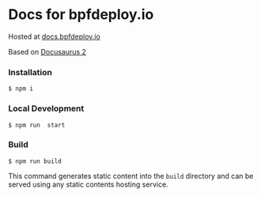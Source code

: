 # Docs for bpfdeploy.io

Hosted at [docs.bpfdeploy.io](https://docs.bpfdeploy.io)

Based on [Docusaurus 2](https://docusaurus.io/)

### Installation

```
$ npm i
```

### Local Development

```
$ npm run  start
```

### Build

```
$ npm run build
```

This command generates static content into the `build` directory and can be served using any static contents hosting service.
